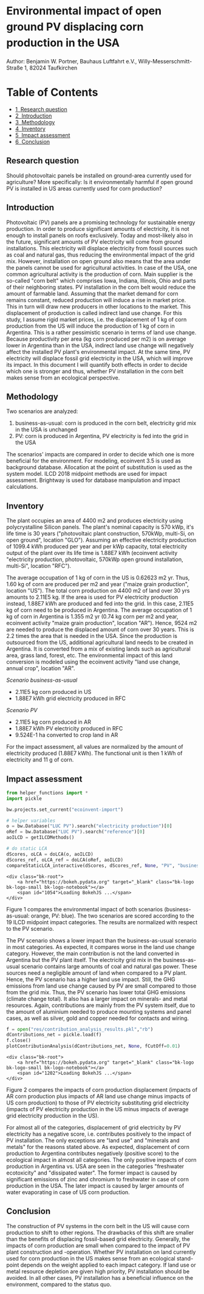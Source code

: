 ﻿# <span style="line-height:1.5"> Environmental impact of open ground PV displacing corn production in the USA </span>


Author: Benjamin W. Portner, Bauhaus Luftfahrt e.V., Willy-Messerschmitt-Straße 1, 82024 Taufkirchen



<h1>Table of Contents<span class="tocSkip"></span></h1>
<div class="toc"><ul class="toc-item"><li><span><a href="#Research-question" data-toc-modified-id="Research-question-1"><span class="toc-item-num">1&nbsp;&nbsp;</span>Research question</a></span></li><li><span><a href="#Introduction" data-toc-modified-id="Introduction-2"><span class="toc-item-num">2&nbsp;&nbsp;</span>Introduction</a></span></li><li><span><a href="#Methodology" data-toc-modified-id="Methodology-3"><span class="toc-item-num">3&nbsp;&nbsp;</span>Methodology</a></span></li><li><span><a href="#Inventory" data-toc-modified-id="Inventory-4"><span class="toc-item-num">4&nbsp;&nbsp;</span>Inventory</a></span></li><li><span><a href="#Impact-assessment" data-toc-modified-id="Impact-assessment-5"><span class="toc-item-num">5&nbsp;&nbsp;</span>Impact assessment</a></span></li><li><span><a href="#Conclusion" data-toc-modified-id="Conclusion-6"><span class="toc-item-num">6&nbsp;&nbsp;</span>Conclusion</a></span></li></ul></div>

## Research question
Should photovoltaic panels be installed on ground-area currently used for agriculture? More specifically: Is it environmentally harmful if open ground PV is installed in US areas currently used for corn production?

## Introduction
Photovoltaic (PV) panels are a promising technology for sustainable energy production. In order to produce significant amounts of electricity, it is not enough to install panels on roofs exclusively. Today and most-likely also in the future, significant amounts of PV electricity will come from ground installations. This electricity will displace electricity from fossil sources such as coal and natural gas, thus reducing the environmental impact of the grid mix. However, installation on open ground also means that the area under the panels cannot be used for agricultural activities. In case of the USA, one common agricultural activity is the production of corn. Main supplier is the so-called "corn belt" which comprises Iowa, Indiana, Illinois, Ohio and parts of their neighboring states. PV installation in the corn belt would reduce the amount of farmable land. Assuming that the market demand for corn remains constant, reduced production will induce a rise in market price. This in turn will draw new producers in other locations to the market. This displacement of production is called indirect land use change. For this study, I assume rigid market prices, i.e. the displacement of 1 kg of corn production from the US will induce the production of 1 kg of corn in Argentina. This is a rather pessimistic scenario in terms of land use change. Because productivity per area (kg corn produced per m2) is on average lower in Argentina than in the USA, indirect land use change will negatively affect the installed PV plant's environmental impact. At the same time, PV electricity will displace fossil grid electricity in the USA, which will improve its impact. In this document I will quantify both effects in order to decide which one is stronger and thus, whether PV installation in the corn belt makes sense from an ecological perspective. 


## Methodology
Two scenarios are analyzed:
1. business-as-usual: corn is produced in the corn belt, electricity grid mix in the USA is unchanged
2. PV: corn is produced in Argentina, PV electricity is fed into the grid in the USA

The scenarios' impacts are compared in order to decide which one is more beneficial for the environment. For modeling, ecoinvent 3.5 is used as background database. Allocation at the point of substitution is used as the system model. ILCD 2018 midpoint methods are used for impact assessment. Brightway is used for database manipulation and impact calculations.


## Inventory
The plant occupies an area of 4400 m2 and produces electricity using polycrystalline Silicon panels. The plant's nominal capacity is 570 kWp, it's life time is 30 years ("photovoltaic plant construction, 570kWp, multi-Si, on open ground", location "GLO"). Assuming an effective electricity production of 1099.4 kWh produced per year and per kWp capacity, total electricity output of the plant over its life time is 1.88E7 kWh (ecoinvent activity "electricity production, photovoltaic, 570kWp open ground installation, multi-Si", location "RFC").

The average occupation of 1 kg of corn in the US is 0.62623 m2 yr. Thus, 1.60 kg of corn are produced per m2 and year ("maize grain production", location "US"). The total corn production on 4400 m2 of land over 30 yrs amounts to 2.11E5 kg. If the area is used for PV electricity production instead, 1.88E7 kWh are produced and fed into the grid. In this case, 2.11E5 kg of corn need to be produced in Argentina. The average occupation of 1 kg of corn in Argentina is 1.355 m2 yr (0.74 kg corn per m2 and year, ecoinvent activity "maize grain production", location "AR"). Hence, 9524 m2 are needed to produce the displaced amount of corn over 30 years. This is 2.2 times the area that is needed in the USA. Since the production is outsourced from the US, additional agricultural land needs to be created in Argentina. It is converted from a mix of existing lands such as agricultural area, grass land, forest, etc. The environmental impact of this land conversion is modeled using the ecoinvent activity "land use change, annual crop", location "AR".

*Scenario business-as-usual*
- 2.11E5 kg corn produced in US
- 1.88E7 kWh grid electricity produced in RFC


*Scenario PV*
- 2.11E5 kg corn produced in AR 
- 1.88E7 kWh PV electricity produced in RFC
- 9.524E-1 ha converted to crop land in AR


For the impact assessment, all values are normalized by the amount of electricity produced (1.88E7 kWh). The functional unit is then 1 kWh of electricity and 11 g of corn.


## Impact assessment




```python
from helper_functions import *
import pickle

bw.projects.set_current("ecoinvent-import")

# helper variables
o = bw.Database("LUC PV").search("electricity production")[0]
oRef = bw.Database("LUC PV").search("reference")[0]
aoILCD = getILCDMethods()

# do static LCA
dScores, oLCA = doLCA(o, aoILCD)
dScores_ref, oLCA_ref = doLCA(oRef, aoILCD)
compareStaticLCA_interactive(dScores, dScores_ref, None, "PV", "business-as-usual")
```



    <div class="bk-root">
        <a href="https://bokeh.pydata.org" target="_blank" class="bk-logo bk-logo-small bk-logo-notebook"></a>
        <span id="1054">Loading BokehJS ...</span>
    </div>











  <div class="bk-root" id="b3d10316-cdc6-43c3-9787-d830962cdbbf" data-root-id="1004"></div>





Figure 1 compares the environmental impact of both scenarios (business-as-usual: orange, PV: blue). The two scenarios are scored according to the 19 ILCD midpoint impact categories. The results are normalized with respect to the PV scenario. 

The PV scenario shows a lower impact than the business-as-usual scenario in most categories. As expected, it compares worse in the land use change category. However, the main contribution is not the land converted in Argentina but the PV plant itself. The electricity grid mix in the business-as-usual scenario contains large amounts of coal and natural gas power. These sources need a negligible amount of land when compared to a PV plant. Hence, the PV scenario has a higher land use impact. Still, the GHG emissions from land use change caused by PV are small compared to those from the grid mix. Thus, the PV scenario has lower total GHG emissions (climate change total). It also has a larger impact on minerals- and metal resources. Again, contributions are mainly from the PV system itself, due to the amount of aluminium needed to produce mounting systems and panel cases, as well as silver, gold and copper needed for contacts and wiring.


```python
f = open("res/contribution_analysis_results.pkl","rb")
dContributions_net = pickle.load(f)
f.close()
plotContributionAnalysis(dContributions_net, None, fCutOff=0.01)
```



    <div class="bk-root">
        <a href="https://bokeh.pydata.org" target="_blank" class="bk-logo bk-logo-small bk-logo-notebook"></a>
        <span id="1202">Loading BokehJS ...</span>
    </div>











  <div class="bk-root" id="3c4e1391-2650-4e64-afac-7d3f71643a54" data-root-id="1135"></div>





Figure 2 compares the impacts of corn production displacement (impacts of AR corn production plus impacts of AR land use change minus impacts of US corn production) to those of PV electricity substituting grid electricity (impacts of PV electricity production in the US minus impacts of average grid electricity production in the US).

For almost all of the categories, displacement of grid electricity by PV electricity has a negative score, i.e. contributes positively to the impact of PV installation. The only exceptions are "land use" and "minerals and metals" for the reasons stated above. As expected, displacement of corn production to Argentina contributes negatively (positive score) to the ecological impact in almost all categories. The only positive impacts of corn production in Argentina vs. USA are seen in the categories "freshwater ecotoxicity" and "dissipated water". The former impact is caused by significant emissions of zinc and chromium to freshwater in case of corn production in the USA. The later impact is caused by larger amounts of water evaporating in case of US corn production.

## Conclusion
The construction of PV systems in the corn belt in the US will cause corn production to shift to other regions. The drawbacks of this shift are smaller than the benefits of displacing fossil-based grid electricity. Generally, the impacts of corn production are small when compared to the impact of PV plant construction and -operation. Whether PV installation on land currently used for corn production in the US makes sense from an ecological stand-point depends on the weight applied to each impact category. If land use or metal resource depletion are given high priority, PV installation should be avoided. In all other cases, PV installation has a beneficial influence on the environment, compared to the status quo.
